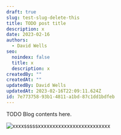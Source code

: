 ```yaml
---
draft: true
slug: test-slug-delete-this
title: TODO post title
description: x
date: 2023-02-16
authors:
  - David Wells
seo:
  noindex: false
  title: x
  description: x
createdBy: ""
createdAt: ""
updatedBy: David Wells
updatedAt: 2023-02-16T22:09:11.624Z
id: 7e773758-93b1-4811-a1bd-87c1dd1bdfeb
---
```


TODO Blog contents here.

<img src="https://res.cloudinary.com/vendia/image/upload/f_auto,q_90/v1670278509/COT_d1fwyl.webp" alt="xxxxsssssxxxxxxxxxxxxxxxxxxxxxxxxx" class="image-float-left" />